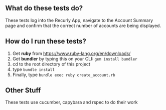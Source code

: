 **What do these tests do?**
---------------------------
These tests log into the Recurly App, navigate to the Account Summary page and
confirm that the correct number of accounts are being displayed.


**How do I run these tests?**
------------------------------
1. Get **ruby** from https://www.ruby-lang.org/en/downloads/
2. Get **bundler** by typing this on your CLI: `gem install bundler`
3. cd to the root directory of this project
4. type `bundle install`
5. Finally, type `bundle exec ruby create_account.rb`

**Other Stuff**
---------------
These tests use cucumber, capybara and rspec to do their work